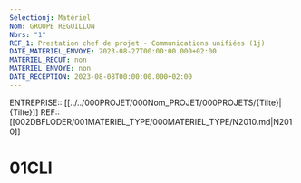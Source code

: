 ```yaml
---
Selectionj: Matériel
Nom: GROUPE REGUILLON
Nbrs: "1"
REF_1: Prestation chef de projet - Communications unifiées (1j)
DATE_MATERIEL_ENVOYE: 2023-08-27T00:00:00.000+02:00
MATERIEL_RECUT: non
MATERIEL_ENVOYE: non
DATE_RECEPTION: 2023-08-08T00:00:00.000+02:00
---
```

ENTREPRISE:: [[../../000PROJET/000Nom_PROJET/000PROJETS/{Tilte}|{Tilte}]]
REF:: [[002DBFLODER/001MATERIEL_TYPE/000MATERIEL_TYPE/N2010.md|N2010]]

# 01CLI
